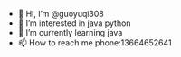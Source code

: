 - 👋 Hi, I’m @guoyuqi308
- 👀 I’m interested in java python
- 🌱 I’m currently learning java
- 📫 How to reach me phone:13664652641

<!---
guoyuqi308/guoyuqi308 is a ✨ special ✨ repository because its `README.md` (this file) appears on your GitHub profile.
You can click the Preview link to take a look at your changes.
--->
